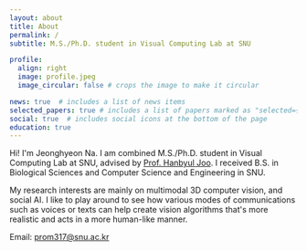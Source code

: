 ```yaml
---
layout: about
title: About
permalink: /
subtitle: M.S./Ph.D. student in Visual Computing Lab at SNU

profile:
  align: right
  image: profile.jpeg
  image_circular: false # crops the image to make it circular

news: true  # includes a list of news items
selected_papers: true # includes a list of papers marked as "selected={true}"
social: true  # includes social icons at the bottom of the page
education: true
---
```


Hi! I'm Jeonghyeon Na. I am combined M.S./Ph.D. student in Visual Computing Lab at SNU, advised by [Prof. Hanbyul Joo](https://jhugestar.github.io/). I received B.S. in Biological Sciences and Computer Science and Engineering in SNU.

My research interests are mainly on multimodal 3D computer vision, and social AI. I like to play around to see how various modes of communications such as voices or texts can help create vision algorithms that's more realistic and acts in a more human-like manner. 

Email: prom317@snu.ac.kr
